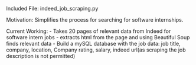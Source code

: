 Included File:
    indeed_job_scraping.py

Motivation:
    Simplifies the process for searching for software internships.

Current Working:
    - Takes 20 pages of relevant data from Indeed for software intern jobs
    - extracts html from the page and using Beautiful Soup finds relevant data
    - Build a mySQL database with the job data: job title, company, location, Company rating, salary, indeed url(as scraping the job description is not permitted)
